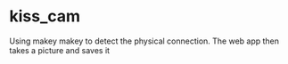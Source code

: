 kiss_cam
========


Using makey makey to detect the physical connection. The web app then takes a picture and saves it
